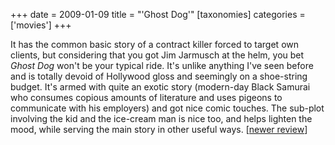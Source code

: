 +++
date = 2009-01-09
title = "'Ghost Dog'"
[taxonomies]
categories = ['movies']
+++

It has the common basic story of a contract killer forced to target own
clients, but considering that you got Jim Jarmusch at the helm, you bet
*Ghost Dog* won't be your typical ride. It's unlike anything I've
seen before and is totally devoid of Hollywood gloss and seemingly on a
shoe-string budget. It's armed with quite an exotic story (modern-day
Black Samurai who consumes copious amounts of literature and uses
pigeons to communicate with his employers) and got nice comic touches.
The sub-plot involving the kid and the ice-cream man is nice too, and
helps lighten the mood, while serving the main story in other useful
ways. [[newer review]]

  [newer review]: http://tshepang.net/revisiting-ghost-dog
